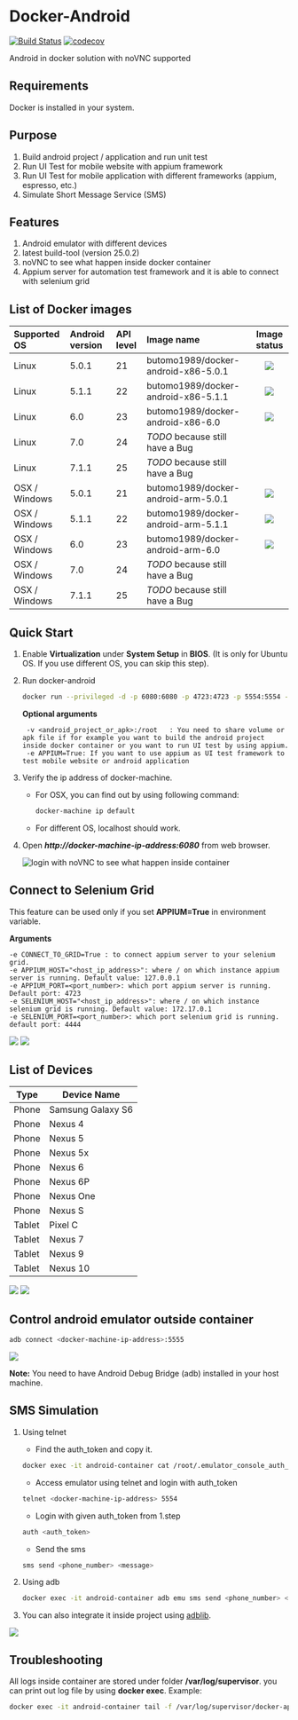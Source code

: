 Docker-Android
==============

[![Build Status](https://travis-ci.org/butomo1989/docker-android.svg?branch=master)](https://travis-ci.org/butomo1989/docker-android)
[![codecov](https://codecov.io/gh/butomo1989/docker-android/branch/master/graph/badge.svg)](https://codecov.io/gh/butomo1989/docker-android)

Android in docker solution with noVNC supported

Requirements
------------

Docker is installed in your system.

Purpose
-------

1. Build android project / application and run unit test
2. Run UI Test for mobile website with appium framework
3. Run UI Test for mobile application with different frameworks (appium, espresso, etc.)
4. Simulate Short Message Service (SMS)

Features
--------

1. Android emulator with different devices
2. latest build-tool (version 25.0.2)
3. noVNC to see what happen inside docker container
4. Appium server for automation test framework and it is able to connect with selenium grid

List of Docker images
---------------------

|Supported OS   |Android version   |API level   |Image name   |Image status   |
|:---|:---|:---|:---|:---:|
|Linux|5.0.1|21|butomo1989/docker-android-x86-5.0.1|[![](https://images.microbadger.com/badges/image/butomo1989/docker-android-x86-5.0.1.svg)](https://microbadger.com/images/butomo1989/docker-android-x86-5.0.1 "Get your own image badge on microbadger.com")|
|Linux|5.1.1|22|butomo1989/docker-android-x86-5.1.1|[![](https://images.microbadger.com/badges/image/butomo1989/docker-android-x86-5.1.1.svg)](https://microbadger.com/images/butomo1989/docker-android-x86-5.1.1 "Get your own image badge on microbadger.com")|
|Linux|6.0|23|butomo1989/docker-android-x86-6.0|[![](https://images.microbadger.com/badges/image/butomo1989/docker-android-x86-6.0.svg)](https://microbadger.com/images/butomo1989/docker-android-x86-6.0 "Get your own image badge on microbadger.com")|
|Linux|7.0|24|*TODO* because still have a Bug||
|Linux|7.1.1|25|*TODO* because still have a Bug||
|OSX / Windows|5.0.1|21|butomo1989/docker-android-arm-5.0.1|[![](https://images.microbadger.com/badges/image/butomo1989/docker-android-arm-5.0.1.svg)](https://microbadger.com/images/butomo1989/docker-android-arm-5.0.1 "Get your own image badge on microbadger.com")|
|OSX / Windows|5.1.1|22|butomo1989/docker-android-arm-5.1.1|[![](https://images.microbadger.com/badges/image/butomo1989/docker-android-arm-5.1.1.svg)](https://microbadger.com/images/butomo1989/docker-android-arm-5.1.1 "Get your own image badge on microbadger.com")|
|OSX / Windows|6.0|23|butomo1989/docker-android-arm-6.0|[![](https://images.microbadger.com/badges/image/butomo1989/docker-android-arm-6.0.svg)](https://microbadger.com/images/butomo1989/docker-android-arm-6.0 "Get your own image badge on microbadger.com")|
|OSX / Windows|7.0|24|*TODO* because still have a Bug||
|OSX / Windows|7.1.1|25|*TODO* because still have a Bug||

Quick Start
-----------

1. Enable **Virtualization** under **System Setup** in **BIOS**. (It is only for Ubuntu OS. If you use different OS, you can skip this step).

2. Run docker-android

	```bash
	docker run --privileged -d -p 6080:6080 -p 4723:4723 -p 5554:5554 -p 5555:5555 -e DEVICE="Samsung Galaxy S6" -e APPIUM=False --name android-container butomo1989/docker-android-x86-5.0.1
	```

	**Optional arguments**

		-v <android_project_or_apk>:/root	: You need to share volume or apk file if for example you want to build the android project inside docker container or you want to run UI test by using appium.
		-e APPIUM=True: If you want to use appium as UI test framework to test mobile website or android application

3. Verify the ip address of docker-machine.

   - For OSX, you can find out by using following command:

     ```bash
     docker-machine ip default
     ```

   - For different OS, localhost should work.

4. Open ***http://docker-machine-ip-address:6080*** from web browser.

   ![][noVNC]


Connect to Selenium Grid
------------------------

This feature can be used only if you set **APPIUM=True** in environment variable.

**Arguments**

	-e CONNECT_TO_GRID=True	: to connect appium server to your selenium grid.
	-e APPIUM_HOST="<host_ip_address>": where / on which instance appium server is running. Default value: 127.0.0.1
    -e APPIUM_PORT=<port_number>: which port appium server is running. Default port: 4723
    -e SELENIUM_HOST="<host_ip_address>": where / on which instance selenium grid is running. Default value: 172.17.0.1
    -e SELENIUM_PORT=<port_number>: which port selenium grid is running. default port: 4444

![][connect to grid 1]  ![][connect to grid 2]

List of Devices
---------------

Type | Device Name
--- | ---
Phone | Samsung Galaxy S6
Phone | Nexus 4
Phone | Nexus 5
Phone | Nexus 5x
Phone | Nexus 6
Phone | Nexus 6P
Phone | Nexus One
Phone | Nexus S
Tablet | Pixel C
Tablet | Nexus 7
Tablet | Nexus 9
Tablet | Nexus 10

![][galaxy s6] ![][nexus 5]

Control android emulator outside container
------------------------------------------

```bash
adb connect <docker-machine-ip-address>:5555
```

![][adb_connection]

**Note:** You need to have Android Debug Bridge (adb) installed in your host machine.

SMS Simulation
--------------

1. Using telnet
	- Find the auth_token and copy it.

	 ```bash
	 docker exec -it android-container cat /root/.emulator_console_auth_token
	 ```

	- Access emulator using telnet and login with auth_token

	 ```bash
	 telnet <docker-machine-ip-address> 5554
	 ```

	- Login with given auth_token from 1.step

	 ```bash
	 auth <auth_token>
	 ```

	- Send the sms

	 ```bash
	 sms send <phone_number> <message>
	 ```

2. Using adb

	 ```bash
	 docker exec -it android-container adb emu sms send <phone_number> <message>
	 ```

3. You can also integrate it inside project using [adblib].

![][sms]

Troubleshooting
---------------
All logs inside container are stored under folder **/var/log/supervisor**. you can print out log file by using **docker exec**. Example:

```bash
docker exec -it android-container tail -f /var/log/supervisor/docker-appium.stdout.log
```

[noVNC]: <images/noVNC.png> "login with noVNC to see what happen inside container"
[connect to grid 1]: <images/appium_with_selenium_grid_01.png>
[connect to grid 2]: <images/appium_with_selenium_grid_02.png>
[galaxy s6]: <images/run_under_galaxy_s6.png>
[nexus 5]: <images/run_under_nexus_5.png>
[adb_connection]: <images/adb_connection.png>
[sms]: <images/SMS.png>
[adblib]: <https://github.com/tananaev/adblib>
